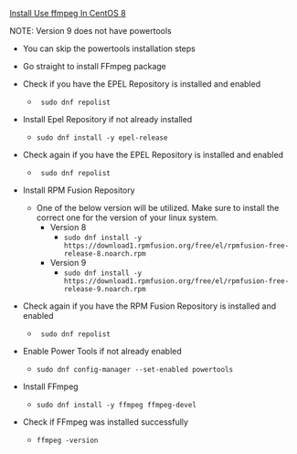 [Install Use ffmpeg In CentOS 8](https://linuxhint.com/install-use-ffmpeg-in-centos8/)<br />

NOTE: Version 9 does not have powertools
* You can skip the powertools installation steps
* Go straight to install FFmpeg package

* Check if you have the EPEL Repository is installed and enabled
  * ` sudo dnf repolist`
* Install Epel Repository if not already installed
  * `sudo dnf install -y epel-release`
* Check again if you have the EPEL Repository is installed and enabled
  * ` sudo dnf repolist`
* Install RPM Fusion Repository
  * One of the below version will be utilized. Make sure to install the correct one for the version of your linux system.
    * Version 8
      * `sudo dnf install -y https://download1.rpmfusion.org/free/el/rpmfusion-free-release-8.noarch.rpm`
    * Version 9
      * `sudo dnf install -y https://download1.rpmfusion.org/free/el/rpmfusion-free-release-9.noarch.rpm`
* Check again if you have the RPM Fusion Repository is installed and enabled
  * ` sudo dnf repolist`
* Enable Power Tools if not already enabled
  * `sudo dnf config-manager --set-enabled powertools`
* Install FFmpeg
  * `sudo dnf install -y ffmpeg ffmpeg-devel`
* Check if FFmpeg was installed successfully
  * `ffmpeg -version`
